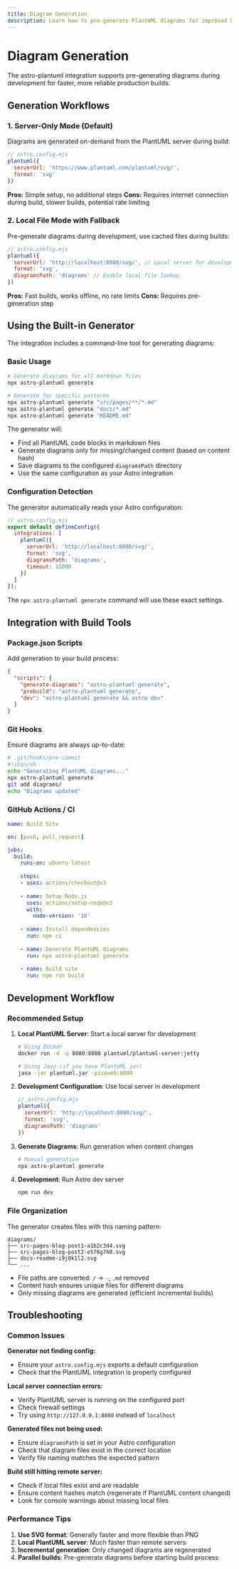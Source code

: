 ```yaml
---
title: Diagram Generation
description: Learn how to pre-generate PlantUML diagrams for improved build performance.
---
```


# Diagram Generation

The astro-plantuml integration supports pre-generating diagrams during development for faster, more reliable production builds.

## Generation Workflows

### 1. Server-Only Mode (Default)
Diagrams are generated on-demand from the PlantUML server during build:

```js
// astro.config.mjs
plantuml({
  serverUrl: 'https://www.plantuml.com/plantuml/svg/',
  format: 'svg'
})
```

**Pros:** Simple setup, no additional steps
**Cons:** Requires internet connection during build, slower builds, potential rate limiting

### 2. Local File Mode with Fallback
Pre-generate diagrams during development, use cached files during builds:

```js
// astro.config.mjs
plantuml({
  serverUrl: 'http://localhost:8080/svg/', // Local server for development
  format: 'svg',
  diagramsPath: 'diagrams' // Enable local file lookup
})
```

**Pros:** Fast builds, works offline, no rate limits
**Cons:** Requires pre-generation step

## Using the Built-in Generator

The integration includes a command-line tool for generating diagrams:

### Basic Usage

```bash
# Generate diagrams for all markdown files
npx astro-plantuml generate

# Generate for specific patterns
npx astro-plantuml generate "src/pages/**/*.md"
npx astro-plantuml generate "docs/*.md"
npx astro-plantuml generate "README.md"
```

The generator will:
- Find all PlantUML code blocks in markdown files
- Generate diagrams only for missing/changed content (based on content hash)
- Save diagrams to the configured `diagramsPath` directory
- Use the same configuration as your Astro integration

### Configuration Detection

The generator automatically reads your Astro configuration:

```js
// astro.config.mjs
export default defineConfig({
  integrations: [
    plantuml({
      serverUrl: 'http://localhost:8080/svg/',
      format: 'svg',
      diagramsPath: 'diagrams',
      timeout: 15000
    })
  ]
});
```

The `npx astro-plantuml generate` command will use these exact settings.

## Integration with Build Tools

### Package.json Scripts

Add generation to your build process:

```json
{
  "scripts": {
    "generate-diagrams": "astro-plantuml generate",
    "prebuild": "astro-plantuml generate",
    "dev": "astro-plantuml generate && astro dev"
  }
}
```

### Git Hooks

Ensure diagrams are always up-to-date:

```bash
# .git/hooks/pre-commit
#!/bin/sh
echo "Generating PlantUML diagrams..."
npx astro-plantuml generate
git add diagrams/
echo "Diagrams updated"
```

### GitHub Actions / CI

```yaml
name: Build Site

on: [push, pull_request]

jobs:
  build:
    runs-on: ubuntu-latest
    
    steps:
    - uses: actions/checkout@v3
    
    - name: Setup Node.js
      uses: actions/setup-node@v3
      with:
        node-version: '18'
        
    - name: Install dependencies
      run: npm ci
      
    - name: Generate PlantUML diagrams
      run: npx astro-plantuml generate
      
    - name: Build site
      run: npm run build
```

## Development Workflow

### Recommended Setup

1. **Local PlantUML Server**: Start a local server for development
   ```bash
   # Using Docker
   docker run -d -p 8080:8080 plantuml/plantuml-server:jetty
   
   # Using Java (if you have PlantUML jar)
   java -jar plantuml.jar -picoweb:8080
   ```

2. **Development Configuration**: Use local server in development
   ```js
   // astro.config.mjs
   plantuml({
     serverUrl: 'http://localhost:8080/svg/',
     format: 'svg',
     diagramsPath: 'diagrams'
   })
   ```

3. **Generate Diagrams**: Run generation when content changes
   ```bash
   # Manual generation
   npx astro-plantuml generate
   ```

3. **Development**: Run Astro dev server
   ```bash
   npm run dev
   ```

### File Organization

The generator creates files with this naming pattern:
```
diagrams/
├── src-pages-blog-post1-a1b2c3d4.svg
├── src-pages-blog-post2-e5f6g7h8.svg
├── docs-readme-i9j0k1l2.svg
└── ...
```

- File paths are converted: `/` → `-`, `.md` removed
- Content hash ensures unique files for different diagrams
- Only missing diagrams are generated (efficient incremental builds)

## Troubleshooting

### Common Issues

**Generator not finding config:**
- Ensure your `astro.config.mjs` exports a default configuration
- Check that the PlantUML integration is properly configured

**Local server connection errors:**
- Verify PlantUML server is running on the configured port
- Check firewall settings
- Try using `http://127.0.0.1:8080` instead of `localhost`

**Generated files not being used:**
- Ensure `diagramsPath` is set in your Astro configuration
- Check that diagram files exist in the correct location
- Verify file naming matches the expected pattern

**Build still hitting remote server:**
- Check if local files exist and are readable
- Ensure content hashes match (regenerate if PlantUML content changed)
- Look for console warnings about missing local files

### Performance Tips

1. **Use SVG format**: Generally faster and more flexible than PNG
2. **Local PlantUML server**: Much faster than remote servers
3. **Incremental generation**: Only changed diagrams are regenerated
4. **Parallel builds**: Pre-generate diagrams before starting build process